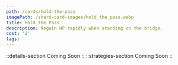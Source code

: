 ```yaml
---
path: /cards/hold-the-pass
imagePath: /shard-card-images/hold_the_pass.webp
title: Hold the Pass
description: Regain HP rapidly when standing on the bridge.
cost: '2'
tags:
---
```

::details-section
Coming Soon
::
::strategies-section
Coming Soon
::